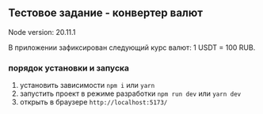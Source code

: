 ## Тестовое задание - конвертер валют

Node version: 20.11.1

В приложении зафиксирован следующий курс валют: 1 USDT = 100 RUB.

### порядок установки и запуска

1. установить зависимости `npm i` или `yarn`
2. запустить проект в режиме разработки `npm run dev` или `yarn dev`
3. открыть в браузере `http://localhost:5173/`
